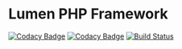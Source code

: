 # Lumen PHP Framework
[![Codacy Badge](https://api.codacy.com/project/badge/Grade/4f8f2746d7dc45d7a9ebf222973b1af8)](https://www.codacy.com/app/romanopablo/excercise-api?utm_source=github.com&amp;utm_medium=referral&amp;utm_content=romanopablo/excercise-api&amp;utm_campaign=Badge_Grade)
[![Codacy Badge](https://api.codacy.com/project/badge/Coverage/4f8f2746d7dc45d7a9ebf222973b1af8)](https://www.codacy.com/app/romanopablo/excercise-api?utm_source=github.com&utm_medium=referral&utm_content=romanopablo/excercise-api&utm_campaign=Badge_Coverage)
[![Build Status](https://travis-ci.org/romanopablo/excercise-api.svg?branch=master)](https://travis-ci.org/romanopablo/excercise-api)